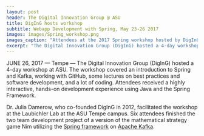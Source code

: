 ```yaml
---
layout: post
header: The Digital Innovation Group @ ASU
title: DigInG hosts workshop
subtitle: Webapp Development with Spring, May 23-26 2017
images: images/Spring_workshop.png
images_caption: "Attendees at the 2017 Spring workshop hosted by DigInG"
excerpt: "The Digital Innovation Group (DigInG) hosted a 4-day workshop at ASU. The workshop covered an introduction to Spring and Kafka, working with GitHub, some lectures on best practices and software development, and a lot of coding. Attendees received a highly interactive, hands-on development experience using Java and the Spring Framework."
---
```


JUNE 26, 2017 — Tempe — The Digital Innovation Group (DigInG) hosted a 4-day workshop at ASU. The workshop covered an introduction to Spring and Kafka, working with GitHub, some lectures on best practices and software development, and a lot of coding. Attendees received a highly interactive, hands-on development experience using Java and the Spring Framework.

Dr. Julia Damerow, who co-founded DigInG in 2012, facilitated the workshop at the Laubichler Lab at the ASU Tempe campus. Six attendees finished the two team development project of a version of the mathematical strategy game Nim utilizing the <a href = "https://spring.io" target ="_blank ">Spring framework</a> on <a href = "https://kafka.apache.org" target ="_blank ">Apache Kafka</a>.
